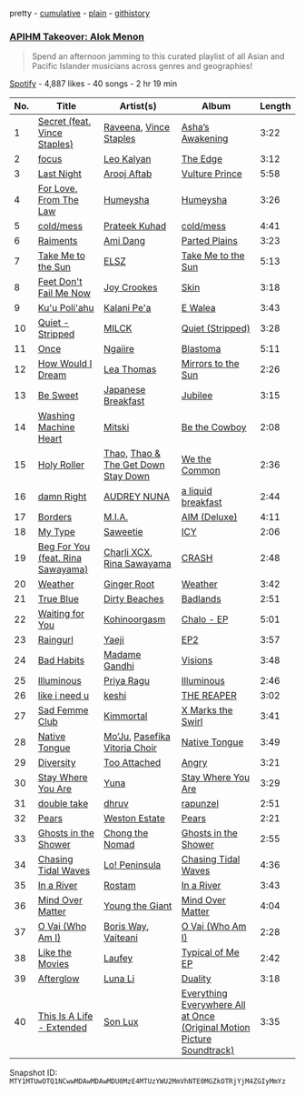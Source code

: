 pretty - [cumulative](/playlists/cumulative/37i9dQZF1DXaBIwevZ5Lux.md) - [plain](/playlists/plain/37i9dQZF1DXaBIwevZ5Lux) - [githistory](https://github.githistory.xyz/mackorone/spotify-playlist-archive/blob/main/playlists/plain/37i9dQZF1DXaBIwevZ5Lux)

### [APIHM Takeover: Alok Menon](https://open.spotify.com/playlist/37i9dQZF1DXaBIwevZ5Lux)

> Spend an afternoon jamming to this curated playlist of all Asian and Pacific Islander musicians across genres and geographies!

[Spotify](https://open.spotify.com/user/spotify) - 4,887 likes - 40 songs - 2 hr 19 min

| No. | Title | Artist(s) | Album | Length |
|---|---|---|---|---|
| 1 | [Secret \(feat\. Vince Staples\)](https://open.spotify.com/track/1taBEywFZlZO7xiEEIyajF) | [Raveena](https://open.spotify.com/artist/2kQnsbKnIiMahOetwlfcaS), [Vince Staples](https://open.spotify.com/artist/68kEuyFKyqrdQQLLsmiatm) | [Asha’s Awakening](https://open.spotify.com/album/2q0yeivzk1b2UUdtHf8mcC) | 3:22 |
| 2 | [focus](https://open.spotify.com/track/3DkAsqU5LrMBz2QJTczoHU) | [Leo Kalyan](https://open.spotify.com/artist/62lbPZcnp95moF4T4afcPn) | [The Edge](https://open.spotify.com/album/1nqf27BW5Sxt6QCr6NttWL) | 3:12 |
| 3 | [Last Night](https://open.spotify.com/track/3OBkjktMqs7QJ6dOUPWTji) | [Arooj Aftab](https://open.spotify.com/artist/00JAfwtx5gNiiqyor88Dr5) | [Vulture Prince](https://open.spotify.com/album/6HrBTi1F76h7mJuQDHEijH) | 5:58 |
| 4 | [For Love, From The Law](https://open.spotify.com/track/1Fx3Id6ViWOplUjRYtRzuh) | [Humeysha](https://open.spotify.com/artist/1VoKwUAdCduhJQqJMIUHtW) | [Humeysha](https://open.spotify.com/album/0o6W76R9VMEFs9eO4KIOwm) | 3:26 |
| 5 | [cold/mess](https://open.spotify.com/track/7uhINGViZPygI2AljxO8KN) | [Prateek Kuhad](https://open.spotify.com/artist/0tC995Rfn9k2l7nqgCZsV7) | [cold/mess](https://open.spotify.com/album/6FzicG6wlKHogiRaGAbvBK) | 4:41 |
| 6 | [Raiments](https://open.spotify.com/track/5IpcpeWGJl0BGb7Ke3zrS9) | [Ami Dang](https://open.spotify.com/artist/1DAqw4sYHPmgHQ6gzOVDig) | [Parted Plains](https://open.spotify.com/album/2CY7iodG7q2mC8C6GbMeTq) | 3:23 |
| 7 | [Take Me to the Sun](https://open.spotify.com/track/27Qv8OqEi3X35LehBpPnBx) | [ELSZ](https://open.spotify.com/artist/2Hnjczmfb1eNOmoaa5xx5g) | [Take Me to the Sun](https://open.spotify.com/album/4xNknTIlsWrr5VxADTcaGP) | 5:13 |
| 8 | [Feet Don't Fail Me Now](https://open.spotify.com/track/5goqVeMYUQecvpcjNxpadU) | [Joy Crookes](https://open.spotify.com/artist/5XMyhVhi5ZN2pi0Qwi1zXS) | [Skin](https://open.spotify.com/album/62FYQGKcsi3nrkdicraMw7) | 3:18 |
| 9 | [Ku'u Poli'ahu](https://open.spotify.com/track/2sfZQiHXz95HPaMX9hZ1bl) | [Kalani Pe'a](https://open.spotify.com/artist/2dn7TmEojNdgWeRhbO15hg) | [E Walea](https://open.spotify.com/album/5lm1nmjm0NWth85dImVdgt) | 3:43 |
| 10 | [Quiet \- Stripped](https://open.spotify.com/track/60oCAd3gei66GObniGX4wV) | [MILCK](https://open.spotify.com/artist/62lirbb6qJs4VOGpdCNHK8) | [Quiet \(Stripped\)](https://open.spotify.com/album/4dqLW8pQA05EoWHZtrlWPi) | 3:28 |
| 11 | [Once](https://open.spotify.com/track/5J3Cw72OU3NmFwUsuUyR4T) | [Ngaiire](https://open.spotify.com/artist/0EMVeXueWGhcbbOvevDZPY) | [Blastoma](https://open.spotify.com/album/6AQhXXnBFP6OoTkLa7Yv41) | 5:11 |
| 12 | [How Would I Dream](https://open.spotify.com/track/63x0ur2M1u99BrMQGIP090) | [Lea Thomas](https://open.spotify.com/artist/3MSs3mmpFgUz3qXkjOAOtI) | [Mirrors to the Sun](https://open.spotify.com/album/3gaxiMrzBfbqwygpq8hRgG) | 2:26 |
| 13 | [Be Sweet](https://open.spotify.com/track/0dpyzcT3RMNNSd2xKBf35I) | [Japanese Breakfast](https://open.spotify.com/artist/7MoIc5s9KXolCBH1fy9kkw) | [Jubilee](https://open.spotify.com/album/1uD1kdwTWH1DZQZqGKz6rY) | 3:15 |
| 14 | [Washing Machine Heart](https://open.spotify.com/track/3jjsRKEsF42ccXf8kWR3nu) | [Mitski](https://open.spotify.com/artist/2uYWxilOVlUdk4oV9DvwqK) | [Be the Cowboy](https://open.spotify.com/album/42cH7mrkfljkqkxA2Ip9Xq) | 2:08 |
| 15 | [Holy Roller](https://open.spotify.com/track/0WdfCa2a7iNxVDgsLnulyt) | [Thao](https://open.spotify.com/artist/4PfWwzCyXuXAjuaisibSKG), [Thao & The Get Down Stay Down](https://open.spotify.com/artist/2dn0CGCWvtrwZ66bOeLNb2) | [We the Common](https://open.spotify.com/album/5pwm1xcWT69NiRzZDwb1M1) | 2:36 |
| 16 | [damn Right](https://open.spotify.com/track/01ukVTKa6DhejzNulpoG2t) | [AUDREY NUNA](https://open.spotify.com/artist/0Wwji82sLA0Hcvtuak3omb) | [a liquid breakfast](https://open.spotify.com/album/45QlLBsyMU0XRqw3cxdTKb) | 2:44 |
| 17 | [Borders](https://open.spotify.com/track/0cVeP9t3QChKYHKNGWfPnD) | [M.I.A.](https://open.spotify.com/artist/0QJIPDAEDILuo8AIq3pMuU) | [AIM \(Deluxe\)](https://open.spotify.com/album/7sZqZpGN6leR2PncwkuaUc) | 4:11 |
| 18 | [My Type](https://open.spotify.com/track/5KBARWIxeMGkvUax9VtVC9) | [Saweetie](https://open.spotify.com/artist/6cK3NBO6uP7hh0oyuVELFl) | [ICY](https://open.spotify.com/album/7mdpibDh6Sec6o6zItcSEH) | 2:06 |
| 19 | [Beg For You \(feat\. Rina Sawayama\)](https://open.spotify.com/track/11M8c9SHQYpd8DOrmcu25k) | [Charli XCX](https://open.spotify.com/artist/25uiPmTg16RbhZWAqwLBy5), [Rina Sawayama](https://open.spotify.com/artist/2KEqzdPS7M5YwGmiuPTdr5) | [CRASH](https://open.spotify.com/album/1QqipMXWzJhr6yfcNKTp8B) | 2:48 |
| 20 | [Weather](https://open.spotify.com/track/2D3gvohUyOfXIVX6Mvhqae) | [Ginger Root](https://open.spotify.com/artist/4UAW69682T7N0wrABUhqx0) | [Weather](https://open.spotify.com/album/1RzY5TbPOlmkqAHNbRjQ7q) | 3:42 |
| 21 | [True Blue](https://open.spotify.com/track/1KsPi0McDgRINw6ClJoyUP) | [Dirty Beaches](https://open.spotify.com/artist/7JRs0G0kHZTBs0Lo7qOjL8) | [Badlands](https://open.spotify.com/album/5PV54mAI2Vrlbp1SfjeD6a) | 2:51 |
| 22 | [Waiting for You](https://open.spotify.com/track/0Wvj8X9hUt5LYuVJP3odI9) | [Kohinoorgasm](https://open.spotify.com/artist/1cm6EkpiMxuthcu5GUyCSs) | [Chalo \- EP](https://open.spotify.com/album/3pXzxOYtSC86C01aATZ5Pd) | 5:01 |
| 23 | [Raingurl](https://open.spotify.com/track/4XXfQ8fBHMIgcygY4hV6RC) | [Yaeji](https://open.spotify.com/artist/2RqrWplViWHSGLzlhmDcbt) | [EP2](https://open.spotify.com/album/6zB32HTy4cewV8V7TuHzKJ) | 3:57 |
| 24 | [Bad Habits](https://open.spotify.com/track/7bM54jOBYpZ1FOd7xUFCpp) | [Madame Gandhi](https://open.spotify.com/artist/1zBHbitf3pjF7W00UIFfVf) | [Visions](https://open.spotify.com/album/0V4kDiBvMZDxtPGaXf3fqc) | 3:48 |
| 25 | [Illuminous](https://open.spotify.com/track/099SC5HFifJ4cOr9xTCEuc) | [Priya Ragu](https://open.spotify.com/artist/6iZTyHbQWGzpiWoyI0zz9F) | [Illuminous](https://open.spotify.com/album/5tJE3R6o5gD1w1WSvvVrXt) | 2:46 |
| 26 | [like i need u](https://open.spotify.com/track/7ivYWXqrPLs66YwakDuSim) | [keshi](https://open.spotify.com/artist/3pc0bOVB5whxmD50W79wwO) | [THE REAPER](https://open.spotify.com/album/1hM5xkleU8wr2yOaY2gCMB) | 3:02 |
| 27 | [Sad Femme Club](https://open.spotify.com/track/43a6t6358iWCCK7mmBzyy3) | [Kimmortal](https://open.spotify.com/artist/0ioYxkShKhYOKpQh0ERVFS) | [X Marks the Swirl](https://open.spotify.com/album/5kIApXnrHMMm5TfMnDYhRY) | 3:41 |
| 28 | [Native Tongue](https://open.spotify.com/track/3pe88vNQ5MWgSXOA1a2xcc) | [Mo’Ju](https://open.spotify.com/artist/08kSC3EyOASw4LU1BmBG6g), [Pasefika Vitoria Choir](https://open.spotify.com/artist/1lm9HeVotNqu7h0Kv14oKO) | [Native Tongue](https://open.spotify.com/album/4eIPiC26JL1CijhjXwlFzs) | 3:49 |
| 29 | [Diversity](https://open.spotify.com/track/44RW3hbKP46t81jW2op8ko) | [Too Attached](https://open.spotify.com/artist/6tpCnZYpvujd9t6pVUbsI0) | [Angry](https://open.spotify.com/album/1TlqsF8mq2EAZCxC11G00u) | 3:21 |
| 30 | [Stay Where You Are](https://open.spotify.com/track/68GFZFc2Fa5HLdv6TXziSD) | [Yuna](https://open.spotify.com/artist/3kHVioJpVxlazAAKQ64pC1) | [Stay Where You Are](https://open.spotify.com/album/1Mun53MZEPEfXJpHbCArDJ) | 3:29 |
| 31 | [double take](https://open.spotify.com/track/0QzuaeCEEOV40Pn7IvKEny) | [dhruv](https://open.spotify.com/artist/70NcAr4ZtA3FAqU16iQZSb) | [rapunzel](https://open.spotify.com/album/305fd6KSKY40Yjgwvm2ck6) | 2:51 |
| 32 | [Pears](https://open.spotify.com/track/06nKF46jG8p1zwyP4ziAyG) | [Weston Estate](https://open.spotify.com/artist/18CPEToK1OfjJ5B5vDBDKa) | [Pears](https://open.spotify.com/album/4XedVnZRFfk9n7uX601gvb) | 2:21 |
| 33 | [Ghosts in the Shower](https://open.spotify.com/track/38B82qACWbZEHsraKeB9pO) | [Chong the Nomad](https://open.spotify.com/artist/586OHhbBhXRpOY8LezbUcK) | [Ghosts in the Shower](https://open.spotify.com/album/4Z3GSj18VDBWrZ8Hp0bSDB) | 2:55 |
| 34 | [Chasing Tidal Waves](https://open.spotify.com/track/7kB8eDV1UlAqvn1AIpe6Go) | [Lo! Peninsula](https://open.spotify.com/artist/5bEUSUY0iBo1UeJ9IcOdgf) | [Chasing Tidal Waves](https://open.spotify.com/album/5Bj5N59eaOi0PaH0yF3feb) | 4:36 |
| 35 | [In a River](https://open.spotify.com/track/5eum0L07wuKd7Agse5Lgy1) | [Rostam](https://open.spotify.com/artist/04XggbrM51GcFPTxBYtRXT) | [In a River](https://open.spotify.com/album/1dmgv74ZmRNaeju9S2rjeA) | 3:43 |
| 36 | [Mind Over Matter](https://open.spotify.com/track/5Az8KU81g2aLBbJN67F2CI) | [Young the Giant](https://open.spotify.com/artist/4j56EQDQu5XnL7R3E9iFJT) | [Mind Over Matter](https://open.spotify.com/album/3cSzKBfylctgJwqorcNEo2) | 4:04 |
| 37 | [O Vai \(Who Am I\)](https://open.spotify.com/track/35rxZp3ZdbxMrPaV2x7DBw) | [Boris Way](https://open.spotify.com/artist/6B4RvAzPbZcxMjhZvFSDis), [Vaiteani](https://open.spotify.com/artist/4lQP2uFkQMLlWxTfNrqEkP) | [O Vai \(Who Am I\)](https://open.spotify.com/album/1i0oXRu3T8To32BOAB4hde) | 2:28 |
| 38 | [Like the Movies](https://open.spotify.com/track/4crdHmkZQmNd2hucSIk7dA) | [Laufey](https://open.spotify.com/artist/7gW0r5CkdEUMm42w9XpyZO) | [Typical of Me EP](https://open.spotify.com/album/6gGP0HuDvAzkZQk9wQOwdo) | 2:42 |
| 39 | [Afterglow](https://open.spotify.com/track/661ahmgEHrphIbXHYqxq5n) | [Luna Li](https://open.spotify.com/artist/4ZAk3yVJdtf1CFnTiG08U3) | [Duality](https://open.spotify.com/album/10P8sK3sWqq3IIleoguOmC) | 3:18 |
| 40 | [This Is A Life \- Extended](https://open.spotify.com/track/2YDj0uV5P7kKN4gGcUMEJT) | [Son Lux](https://open.spotify.com/artist/3kZdsaTYgaaolNxpnJ4iDe) | [Everything Everywhere All at Once \(Original Motion Picture Soundtrack\)](https://open.spotify.com/album/6dJKjotJRGEE9rmGgmxDWu) | 3:35 |

Snapshot ID: `MTY1MTUwOTQ1NCwwMDAwMDAwMDU0MzE4MTUzYWU2MmVhNTE0MGZkOTRjYjM4ZGIyMmYz`
